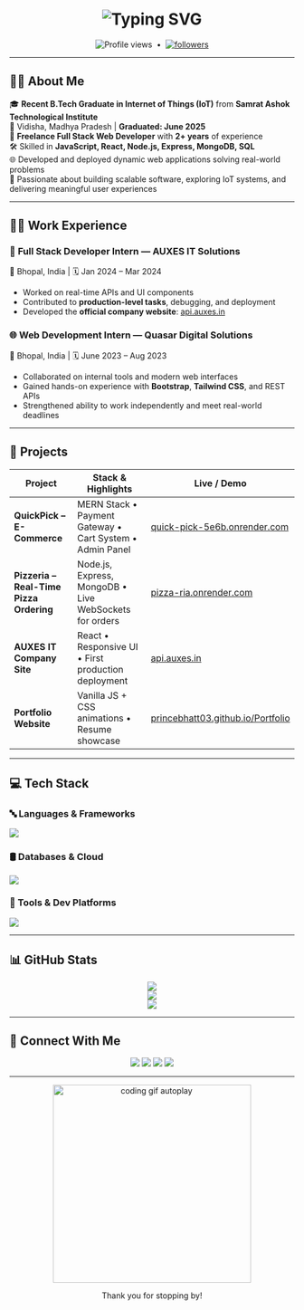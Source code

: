 <!-- Typing SVG Banner -->
<h1 align="center">
  <img src="https://readme-typing-svg.demolab.com/?lines=Prince+Bhatt;Full+Stack+Web+Developer;Freelancer+%7C+IoT+Engineer;Always+Learning+%F0%9F%93%9A&center=true&width=500&height=50" alt="Typing SVG" />
</h1>

<p align="center">
  <img src="https://komarev.com/ghpvc/?username=princebhatt03&label=Profile%20views&color=0e75b6&style=flat" alt="Profile views" />
  &nbsp;•&nbsp;
  <a href="https://github.com/princebhatt03?tab=followers">
    <img alt="followers" title="Follow me on GitHub" src="https://img.shields.io/github/followers/princebhatt03?color=236ad3&label=Followers&logo=github&logoColor=white&style=flat" />
  </a>
</p>

---

## 👨‍🎓 About Me

🎓 **Recent B.Tech Graduate in Internet of Things (IoT)** from **Samrat Ashok Technological Institute**  
📍 Vidisha, Madhya Pradesh | **Graduated: June 2025**  
💼 **Freelance Full Stack Web Developer** with **2+ years** of experience  
🛠 Skilled in **JavaScript, React, Node.js, Express, MongoDB, SQL**  
🌐 Developed and deployed dynamic web applications solving real-world problems  
🚀 Passionate about building scalable software, exploring IoT systems, and delivering meaningful user experiences  

---

## 🧑‍💼 Work Experience

### 🚀 **Full Stack Developer Intern** — AUXES IT Solutions  
📍 Bhopal, India | 🗓 Jan 2024 – Mar 2024  
- Worked on real-time APIs and UI components  
- Contributed to **production-level tasks**, debugging, and deployment  
- Developed the **official company website**: [api.auxes.in](https://api.auxes.in)  

### 🌐 **Web Development Intern** — Quasar Digital Solutions  
📍 Bhopal, India | 🗓 June 2023 – Aug 2023  
- Collaborated on internal tools and modern web interfaces  
- Gained hands-on experience with **Bootstrap**, **Tailwind CSS**, and REST APIs  
- Strengthened ability to work independently and meet real-world deadlines  

---

## 🚀 Projects

| Project | Stack & Highlights | Live / Demo |
|--------|---------------------|-------------|
| **QuickPick – E-Commerce** | MERN Stack • Payment Gateway • Cart System • Admin Panel | [quick-pick-5e6b.onrender.com](https://quick-pick-5e6b.onrender.com) |
| **Pizzeria – Real-Time Pizza Ordering** | Node.js, Express, MongoDB • Live WebSockets for orders | [pizza-ria.onrender.com](https://pizza-ria.onrender.com) |
| **AUXES IT Company Site** | React • Responsive UI • First production deployment | [api.auxes.in](https://api.auxes.in) |
| **Portfolio Website** | Vanilla JS + CSS animations • Resume showcase | [princebhatt03.github.io/Portfolio](https://princebhatt03.github.io/Portfolio) |

---

## 💻 Tech Stack

### 🔤 Languages & Frameworks
<p>
  <img src="https://skillicons.dev/icons?i=js,java,react,nodejs,express,html,css" />
</p>

### 🛢 Databases & Cloud
<p>
  <img src="https://skillicons.dev/icons?i=mongodb,mysql,aws,gcp" />
</p>

### 🧰 Tools & Dev Platforms
<p>
  <img src="https://skillicons.dev/icons?i=git,github,postman,photoshop,vscode,render" />
</p>

---

## 📊 GitHub Stats

<div align="center">
  <img src="https://github-profile-trophy.vercel.app/?username=princebhatt03&theme=onedark&margin-w=10&no-frame=true" />
  <br />
<!--   <img src="https://github-readme-stats.vercel.app/api?username=princebhatt03&show_icons=true&theme=github_dark&hide_border=true" />
  <br /> -->
  <img src="https://github-readme-streak-stats.herokuapp.com?user=princebhatt03&theme=github-dark&hide_border=true" />
  <br />
  <img src="https://github-readme-stats.vercel.app/api/top-langs/?username=princebhatt03&layout=compact&theme=github_dark&hide_border=true" />
</div>

---

## 🤝 Connect With Me

<p align="center">
  <a href="mailto:princebhatt316@gmail.com"><img src="https://img.shields.io/badge/Email-D14836?style=for-the-badge&logo=gmail&logoColor=white"/></a>
  <a href="https://www.linkedin.com/in/prince-bhatt-0958a725a/"><img src="https://img.shields.io/badge/LinkedIn-blue?style=for-the-badge&logo=linkedin&logoColor=white"/></a>
  <a href="https://instagram.com/prince20.02"><img src="https://img.shields.io/badge/Instagram-E4405F?style=for-the-badge&logo=instagram&logoColor=white"/></a>
  <a href="tel:+916265307739"><img src="https://img.shields.io/badge/Phone-6265307739-blue?style=for-the-badge"/></a>
</p>

---

<p align="center">
  <img src="https://media.giphy.com/media/qgQUggAC3Pfv687qPC/giphy.gif" width="350" alt="coding gif autoplay" />
</p>

<p align="center">
  Thank you for stopping by!
</p>
